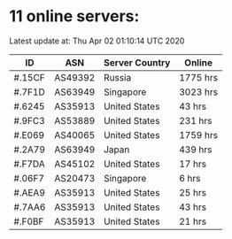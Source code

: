 # 11 online servers:

Latest update at: Thu Apr 02 01:10:14 UTC 2020

| ID | ASN | Server Country | Online |
| -- | --- | -------------- | ------ |
| #.15CF | AS49392 | Russia | 1775 hrs |
| #.7F1D | AS63949 | Singapore | 3023 hrs |
| #.6245 | AS35913 | United States | 43 hrs |
| #.9FC3 | AS53889 | United States | 231 hrs |
| #.E069 | AS40065 | United States | 1759 hrs |
| #.2A79 | AS63949 | Japan | 439 hrs |
| #.F7DA | AS45102 | United States | 17 hrs |
| #.06F7 | AS20473 | Singapore | 6 hrs |
| #.AEA9 | AS35913 | United States | 25 hrs |
| #.7AA6 | AS35913 | United States | 43 hrs |
| #.F0BF | AS35913 | United States | 21 hrs |

